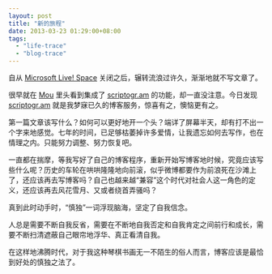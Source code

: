 ```yaml
---
layout: post
title: "新的旅程"
date: 2013-03-23 01:29:00+08:00
tags:
  - "life-trace"
  - "blog-trace"
---
```


自从 [Microsoft Live! Space](#oops,it.has.dead.many.years) 关闭之后，辗转流浪过许久，渐渐地就不写文章了。

很早就在 [Mou][] 里头看到集成了 [scriptogr.am][] 的功能，却一直没注意。今日发现 [scriptogr.am][] 就是我梦寐已久的博客服务，惊喜有之，懊恼更有之。

第一篇文章该写什么？如何可以更好地开一个头？端详了屏幕半天，却有打不出一个字来地感觉。七年的时间，已足够枯萎掉许多爱情，让我遗忘如何去写作，也在情理之内。只能努力调整、努力恢复吧。

[Mou]: http://mouapp.com
[scriptogr.am]: http://scriptogr.am

<!--more-->

一直都在揣摩，等我写好了自己的博客程序，重新开始写博客地时候，究竟应该写些什么呢？历史的车轮在哄哄隆隆地向前滚，似乎微博都要作为前浪死在沙滩上了，还应该再去写博客吗？自己也越来越“兼容”这个时代对社会人这一角色的定义，还应该再去风花雪月、又或者绕首弄骚吗？

真到此时动手时，“慎独”一词浮现脑海，坚定了自我信念。

人总是需要不断自我反省，需要在不断地自我否定和自我肯定之间前行和成长，需要不断扫清遮蔽自己眼帘地浮华、真正看清自我。

在这样地沸腾时代，对于我这种琴棋书画无一不陌生的俗人而言，博客应该是最恰到好处的慎独之法了。
